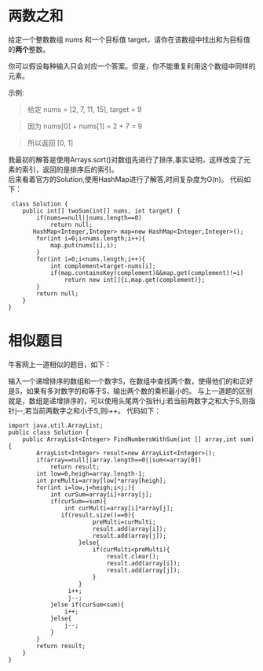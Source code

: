 # 两数之和
给定一个整数数组 nums 和一个目标值 target，请你在该数组中找出和为目标值的**两个**整数。

你可以假设每种输入只会对应一个答案。但是，你不能重复利用这个数组中同样的元素。

示例:
> 给定 nums = [2, 7, 11, 15], target = 9

> 因为 nums[0] + nums[1] = 2 + 7 = 9

> 所以返回 [0, 1]

我最初的解答是使用Arrays.sort()对数组先进行了排序,事实证明，这样改变了元素的索引，返回的是排序后的索引。  
后来看着官方的Solution,使用HashMap进行了解答,时间复杂度为O(n)。
代码如下：
```
 class Solution {
    public int[] twoSum(int[] nums, int target) {
        if(nums==null||nums.length==0)
            return null;
       HashMap<Integer,Integer> map=new HashMap<Integer,Integer>();
        for(int i=0;i<nums.length;i++){
            map.put(nums[i],i);
        }
        for(int i=0;i<nums.length;i++){
            int complement=target-nums[i];
            if(map.containsKey(complement)&&map.get(complement)!=i)
                return new int[]{i,map.get(complement)};
        }
        return null;
    }
}
```
# 相似题目
牛客网上一道相似的题目，如下：  

输入一个递增排序的数组和一个数字S，在数组中查找两个数，使得他们的和正好是S，如果有多对数字的和等于S，输出两个数的乘积最小的。
与上一道题的区别就是，数组是递增排序的，可以使用头尾两个指针i,j:若当前两数字之和大于S,则指针j--,若当前两数字之和小于S,则i++。
代码如下：
```
import java.util.ArrayList;
public class Solution {
    public ArrayList<Integer> FindNumbersWithSum(int [] array,int sum) {
        ArrayList<Integer> result=new ArrayList<Integer>();
        if(array==null||array.length==0||sum<=array[0])
            return result;
        int low=0,heigh=array.length-1;
        int preMulti=array[low]*array[heigh];
        for(int i=low,j=heigh;i<j;){
            int curSum=array[i]+array[j];
            if(curSum==sum){
                int curMulti=array[i]*array[j];
               if(result.size()==0){
                        preMulti=curMulti;
                        result.add(array[i]);
                        result.add(array[j]);
                    }else{
                        if(curMulti<preMulti){
                            result.clear();
                            result.add(array[i]);
                            result.add(array[j]);
                        }
                    }
                 i++;
                 j--;
            }else if(curSum<sum){
                i++;
            }else{
                j--;
            }
        }
        return result;
    }
}
```